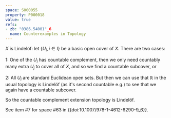 ```yaml
---
space: S000055
property: P000018
value: true
refs:
- zb: "0386.54001"_6
  name: Counterexamples in Topology
---
```


$X$ is Lindelöf: let $\left\{U_i, i \in I\right\}$ be a basic open cover of $X$. There are two cases:

1: One of the $U_i$ has countable complement, then we only need countably many extra $U_j$ to cover all of $X$, and so we find a countable subcover, or

2: All $U_i$ are standard Euclidean open sets. But then we can use that $\mathbb{R}$ in the usual topology is Lindelöf (as it's second countable e.g.) to see that we again have a countable subcover.

So the countable complement extension topology is Lindelöf.

See item #7 for space #63 in {{doi:10.1007/978-1-4612-6290-9_6}}.
